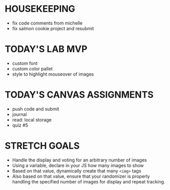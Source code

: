 # HOUSEKEEPING
- fix code comments from michelle
- fix salmon cookie project and resubmit

# TODAY'S LAB MVP

- custom font
- custom color pallet
- style to highlight mouseover of images

# TODAY'S CANVAS ASSIGNMENTS
- push code and submit
- journal
- read: local storage
- quiz #5

# STRETCH GOALS
* Handle the display and voting for an arbitrary number of images
* Using a variable, declare in your JS how many images to show
* Based on that value, dynamically create that many ```<img>``` tags
* Also based on that value, ensure that your randomizer is properly handling the specified number of images for display and repeat tracking.